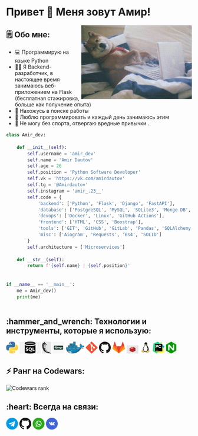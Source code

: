 # Привет 👋 Меня зовут Амир!

<img align="right" alt="GIF" height="200px" width="300px" src="Senior.gif" />

## 🗒 Обо мне:
- :computer: Программирую на языке Python
- :man_technologist: Я Backend-разработчик, в настоящее время занимаюсь 
веб-приложением на Flask (бесплатная стажировка, больше как получение опыта)
- 👀 Нахожусь в поиске работы
- 💞️ Люблю программировать и каждый день занимаюсь этим
- 🏅 Не могу без спорта, отвергаю вредные привычки..

```python
class Amir_dev:

    def __init__(self):
        self.username = 'amir_dev'
        self.name = 'Amir Dautov'
        self.age = 26
        self.position = 'Python Software Developer'
        self.vk = 'https://vk.com/amirdautov'
        self.tg = '@Amirdautov'
        self.instagram = 'amir_.23__'
        self.code = {
            'backend': ['Python', 'Flask', 'Django', 'FastAPI'],
            'database': ['PostgreSQL', 'MySQL', 'SQLite3', 'Mongo DB', 'Redis'],
            'devops': ['Docker', 'Linux', 'GitHub Actions'],
            'frontend': ['HTML', 'CSS', 'Boostrap'],
            'tools': ['GIT', 'GitHub', 'GitLab', 'Pandas', 'SQLAlchemy', 'Celery', 'Nginx'],
            'misc': ['Aiogram', 'Requests', 'Bs4', 'SOLID']
        }
        self.architecture = ['Microservices']

    def __str__(self):
        return f'{self.name} | {self.position}'


if __name__ == '__main__':
    me = Amir_dev()
    print(me)
    
 ```

<h2 align="left">:hammer_and_wrench: Технологии и инструменты, которые я использую:</h2>

[![Python](icons/python.png)](https://www.python.org/)
[![SQL](icons/SQL.png)](https://wikipedia.org/wiki/SQL)
[![Flask](icons/flask.png)](https://flask.palletsprojects.com/en/3.0.x/)
[![Django](icons/django.png)](https://www.djangoproject.com/)
[![Docker](icons/docker.png)](https://www.docker.com/)
[![Git](icons/git.png)](https://git-scm.com/)
[![GitHub](icons/github.png)](https://github.com/)
[![GitLab](icons/gitlab.png)](https://about.gitlab.com/)
[![Redis](icons/redis.png)](https://redis.io/)
[![Linux](icons/linux.png)](https://www.linux.org/)
[![Pycharm](icons/PyCharm.png)](https://www.jetbrains.com/pycharm/)
[![Nginx](icons/nginx.png)](https://nginx.org/)


<h2 align="left">⚡ Ранг на Codewars:</h2>

![Codewars rank](https://www.codewars.com/users/Amir2097/badges/large)
<h2 align="left">:heart: Всегда на связи:</h2>

[![Telegram](icons/telegram.png)](https://t.me/Amirdautov)
[![GitHub](icons/github.png)](https://github.com/Amir2097)
[![WhatsApp](icons/whatsapp.png)](https://wa.me/79194000342)
[![Vk](icons/vkontakte.png)](https://vk.com/amirdautov)





